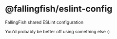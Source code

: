 # @fallingfish/eslint-config

FallingFish shared ESLint configuration

You'd probably be better off using something else :)
